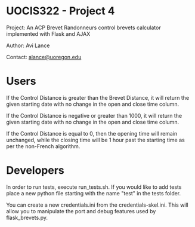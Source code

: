 # UOCIS322 - Project 4 #

Project: An ACP Brevet Randonneurs control brevets calculator implemented with Flask and AJAX

Author: Avi Lance

Contact: alance@uoregon.edu

# Users #

If the Control Distance is greater than the Brevet Distance, it will return the given starting date with no change in the open and close time column.

If the Control Distance is negative or greater than 1000, it will return the given starting date with no change in the open and close time column.

If the Control Distance is equal to 0, then the opening time will remain unchanged, while the closing time will be 1 hour past the starting time as per the non-French algorithm.

# Developers #

In order to run tests, execute run_tests.sh. If you would like to add tests place a new python file starting with the name "test" in the tests folder.

You can create a new credentials.ini from the credentials-skel.ini. This will allow you to manipulate the port and debug features used by flask_brevets.py.

